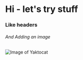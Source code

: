 # Hi - let's try stuff
### Like headers
###### And Adding an image

![Image of Yaktocat](https://octodex.github.com/images/yaktocat.png)
